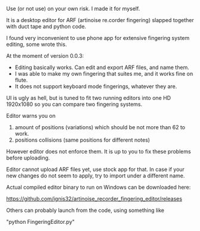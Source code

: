 Use (or not use) on your own risk. I made it for myself.

It is a desktop editor for  ARF (artinoise re.corder fingering)  slapped together with duct tape and python code.

I found very inconvenient to use phone app for extensive fingering system editing, some wrote this.


At the moment of version 0.0.3:


* Editing basically works. Can edit and export ARF files, and name them.
* I was able to make my own fingering that suites me, and it works fine on flute.
* It does not support keyboard mode fingerings, whatever they are.


UI is ugly as hell, but is tuned to fit  two running editors into one HD 1920x1080 so you can compare two fingering systems.

Editor warns  you on 

1) amount of positions (variations)   which should be not more than 62 to work.
2) positions collisions (same positions for different notes) 

However editor does not enforce them.
It is up to you to fix these problems before uploading. 


Editor cannot upload ARF files yet, use stock app for that. 
In case if your new changes do not seem to apply, try to import under a different name.

Actual compiled editor binary to run on Windows can be downloaded here:

https://github.com/ignis32/artinoise_recorder_fingering_editor/releases


Others can probably launch from the code, using something like 

"python FingeringEditor.py"

